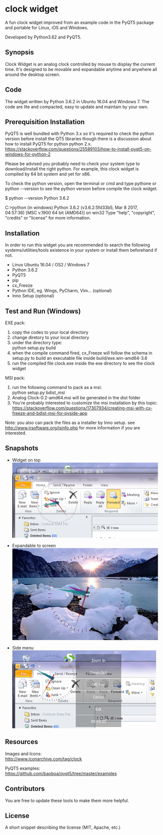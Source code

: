 # clock widget

A fun clock widget improved from an example code in the PyQT5 package and portable for Linux, iOS and Windows. 

Developed by Python3.62 and PyQT5. 

## Synopsis

Clock Widget is an analog clock controlled by mouse to display the current time. It's designed to be movable and expandable anytime and anywhere all around the desktop screen.

## Code

The widget written by Python 3.6.2 in Ubuntu 16.04 and Windows 7. The code are lite and compacted, easy to update and maintain by your own.

## Prerequisition Installation

PyQT5 is well bundled with Python 3.x so it's required to check the python version before install the QT5 libraries though there is a discussion about how to install PyQT5 for python python 2.x.<br>
https://stackoverflow.com/questions/25589103/how-to-install-pyqt5-on-windows-for-python-2

Please be advised you probably need to check your system type to download/install the right python. For example, this clock widget is compiled by 64  bit system and yet for x86.

To check the python version, open the terminal or cmd and type pythone or python --version to see the python version before compile the clock widget.

$ python --version
Python 3.6.2

C:\>python (in windows)
Python 3.6.2 (v3.6.2:5fd33b5, Mar  8 2017, 04:57:36) [MSC v.1900 64 bit (AMD64)] on win32
Type "help", "copyright", "credits" or "license" for more information.
>>>

## Installation

In order to run this widget you are recommended to search the following systems/utilities/tools existence in your system or install them beforehand if not.

* Linux Ubuntu 16.04 / OS2 / Windows 7
* Python 3.6.2
* PyQT5
* pip
* cx_Freeze
* Python IDE, eg. Wings, PyCharm, Vim... (optional)
* Inno Setup (optional) 

## Test and Run (Windows)

EXE pack:
1. copy the codes to your local directory 
2. change diretory to your local directory
3. under the directory type: <br>
   python setup.py build
4. when the compile command fired, cx_Freeze will follow the schema in setup.py to build an executable file inside build/exe.win-amd64-3.6
5. run the compiled file clock.exe inside the exe directory to see the clock widget

MSI pack:
1. run the following command to pack as a msi:<br>
    python setup.py bdist_msi
2. Analog Clock-0.2-amd64.msi will be generated in the dist folder
3. You're probably interested to customize the msi installation by this topic: <br>
   https://stackoverflow.com/questions/17307934/creating-msi-with-cx-freeze-and-bdist-msi-for-pyside-app

Note: you also can pack the files as a installer by Inno setup. see http://www.jrsoftware.org/isinfo.php for more information if you are interested.

## Snapshots

* Widget on top<br>
![on top](https://github.com/joechiu/clock/blob/master/ss01.png?raw=true "widget on top snapshot")

* Expandable to screen<br>
![expand to screen](https://github.com/joechiu/clock/blob/master/ss02.png?raw=true "expandable to screen by mouse wheel snapshot")

* Side menu<br>
![side menu](https://github.com/joechiu/clock/blob/master/ss03.png?raw=true "side menu snapshot")

## Resources

Images and Icons:<br>
http://www.iconarchive.com/tag/clock

PyQT5 examples:<br>
https://github.com/baoboa/pyqt5/tree/master/examples

## Contributors

You are free to update these tools to make them more helpful.

## License

A short snippet describing the license (MIT, Apache, etc.)
